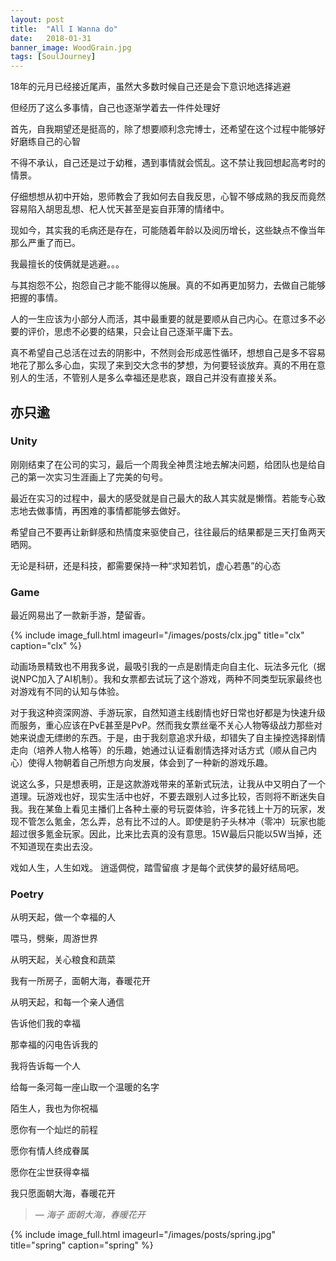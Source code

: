 ```yaml
---
layout: post
title:  "All I Wanna do"
date:   2018-01-31
banner_image: WoodGrain.jpg
tags: [SoulJourney]
---
```

18年的元月已经接近尾声，虽然大多数时候自己还是会下意识地选择逃避

但经历了这么多事情，自己也逐渐学着去一件件处理好

<!--more-->

首先，自我期望还是挺高的，除了想要顺利念完博士，还希望在这个过程中能够好好磨练自己的心智

不得不承认，自己还是过于幼稚，遇到事情就会慌乱。这不禁让我回想起高考时的情景。

仔细想想从初中开始，恩师教会了我如何去自我反思，心智不够成熟的我反而竟然容易陷入胡思乱想、杞人忧天甚至是妄自菲薄的情绪中。

现如今，其实我的毛病还是存在，可能随着年龄以及阅历增长，这些缺点不像当年那么严重了而已。

我最擅长的伎俩就是逃避。。。

与其抱怨不公，抱怨自己才能不能得以施展。真的不如再更加努力，去做自己能够把握的事情。

人的一生应该为小部分人而活，其中最重要的就是要顺从自己内心。在意过多不必要的评价，思虑不必要的结果，只会让自己逐渐平庸下去。

真不希望自己总活在过去的阴影中，不然则会形成恶性循环，想想自己是多不容易地花了那么多心血，实现了来到交大念书的梦想，为何要轻谈放弃。真的不用在意别人的生活，不管别人是多么幸福还是悲哀，跟自己并没有直接关系。


## 亦只逾

### Unity
刚刚结束了在公司的实习，最后一个周我全神贯注地去解决问题，给团队也是给自己的第一次实习生涯画上了完美的句号。

最近在实习的过程中，最大的感受就是自己最大的敌人其实就是懒惰。若能专心致志地去做事情，再困难的事情都能够去做好。

希望自己不要再让新鲜感和热情度来驱使自己，往往最后的结果都是三天打鱼两天晒网。

无论是科研，还是科技，都需要保持一种“求知若饥，虚心若愚”的心态

### Game
最近网易出了一款新手游，楚留香。

{% include image_full.html imageurl="/images/posts/clx.jpg" title="clx" caption="clx" %}


动画场景精致也不用我多说，最吸引我的一点是剧情走向自主化、玩法多元化（据说NPC加入了AI机制）。我和女票都去试玩了这个游戏，两种不同类型玩家最终也对游戏有不同的认知与体验。

对于我这种资深网游、手游玩家，自然知道主线剧情也好日常也好都是为快速升级而服务，重心应该在PvE甚至是PvP。然而我女票丝毫不关心人物等级战力那些对她来说虚无缥缈的东西。于是，由于我刻意追求升级，却错失了自主操控选择剧情走向（培养人物人格等）的乐趣，她通过认证看剧情选择对话方式（顺从自己内心）使得人物朝着自己所想方向发展，体会到了一种新的游戏乐趣。

说这么多，只是想表明，正是这款游戏带来的革新式玩法，让我从中又明白了一个道理。玩游戏也好，现实生活中也好，不要去跟别人过多比较，否则将不断迷失自我。我在某鱼上看见主播们上各种土豪的号玩耍体验，许多花钱上十万的玩家，发现不管怎么氪金，怎么弄，总有比不过的人。即使是豹子头林冲（零冲）玩家也能超过很多氪金玩家。因此，比来比去真的没有意思。15W最后只能以5W当掉，还不知道现在卖出去没。

戏如人生，人生如戏。 逍遥倜傥，踏雪留痕 才是每个武侠梦的最好结局吧。

### Poetry

>
从明天起，做一个幸福的人
>
喂马，劈柴，周游世界
>
从明天起，关心粮食和蔬菜
>
我有一所房子，面朝大海，春暖花开
>
从明天起，和每一个亲人通信
>
告诉他们我的幸福
>
那幸福的闪电告诉我的
>
我将告诉每一个人
>
给每一条河每一座山取一个温暖的名字
>
陌生人，我也为你祝福
>
愿你有一个灿烂的前程
>
愿你有情人终成眷属
>
愿你在尘世获得幸福
>
我只愿面朝大海，春暖花开
><cite>― 海子 面朝大海，春暖花开 </cite>

{% include image_full.html imageurl="/images/posts/spring.jpg" title="spring" caption="spring" %}

